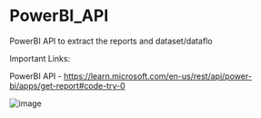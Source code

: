 # PowerBI_API
PowerBI API to extract the reports and dataset/dataflo

Important Links:

PowerBI API - https://learn.microsoft.com/en-us/rest/api/power-bi/apps/get-report#code-try-0


![image](https://user-images.githubusercontent.com/60583082/219955365-d8dbce15-4ee8-4929-8f21-380f43e053fd.png)
